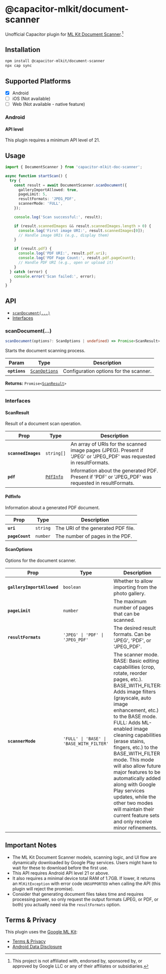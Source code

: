 # @capacitor-mlkit/document-scanner

Unofficial Capacitor plugin for [ML Kit Document Scanner](https://developers.google.com/ml-kit/vision/doc-scanner).[^1]

## Installation

```bash
npm install @capacitor-mlkit/document-scanner
npx cap sync
```

## Supported Platforms

- [x] Android
- [ ] iOS (Not available)
- [ ] Web (Not available - native feature)

### Android

#### API level

This plugin requires a minimum API level of 21.

## Usage

```typescript
import { DocumentScanner } from 'capacitor-mlkit-doc-scanner';

async function startScan() {
  try {
    const result = await DocumentScanner.scanDocument({
      galleryImportAllowed: true,
      pageLimit: 5,
      resultFormats: 'JPEG_PDF',
      scannerMode: 'FULL',
    });

    console.log('Scan successful:', result);

    if (result.scannedImages && result.scannedImages.length > 0) {
      console.log('First image URI:', result.scannedImages[0]);
      // Handle image URIs (e.g., display them)
    }

    if (result.pdf) {
      console.log('PDF URI:', result.pdf.uri);
      console.log('PDF Page Count:', result.pdf.pageCount);
      // Handle PDF URI (e.g., open or upload it)
    }
  } catch (error) {
    console.error('Scan failed:', error);
  }
}
```

## API

<docgen-index>

* [`scanDocument(...)`](#scandocument)
* [Interfaces](#interfaces)

</docgen-index>

<docgen-api>
<!--Update the source file JSDoc comments and rerun docgen to update the docs below-->

### scanDocument(...)

```typescript
scanDocument(options?: ScanOptions | undefined) => Promise<ScanResult>
```

Starts the document scanning process.

| Param         | Type                                                | Description                            |
| ------------- | --------------------------------------------------- | -------------------------------------- |
| **`options`** | <code><a href="#scanoptions">ScanOptions</a></code> | Configuration options for the scanner. |

**Returns:** <code>Promise&lt;<a href="#scanresult">ScanResult</a>&gt;</code>

--------------------


### Interfaces


#### ScanResult

Result of a document scan operation.

| Prop                | Type                                        | Description                                                                                                          |
| ------------------- | ------------------------------------------- | -------------------------------------------------------------------------------------------------------------------- |
| **`scannedImages`** | <code>string[]</code>                       | An array of URIs for the scanned image pages (JPEG). Present if 'JPEG' or 'JPEG_PDF' was requested in resultFormats. |
| **`pdf`**           | <code><a href="#pdfinfo">PdfInfo</a></code> | Information about the generated PDF. Present if 'PDF' or 'JPEG_PDF' was requested in resultFormats.                  |


#### PdfInfo

Information about a generated PDF document.

| Prop            | Type                | Description                        |
| --------------- | ------------------- | ---------------------------------- |
| **`uri`**       | <code>string</code> | The URI of the generated PDF file. |
| **`pageCount`** | <code>number</code> | The number of pages in the PDF.    |


#### ScanOptions

Options for the document scanner.

| Prop                       | Type                                                | Description                                                                                                                                                                                                                                                                                                                                                                                                                                                                                                                      | Default                 |
| -------------------------- | --------------------------------------------------- | -------------------------------------------------------------------------------------------------------------------------------------------------------------------------------------------------------------------------------------------------------------------------------------------------------------------------------------------------------------------------------------------------------------------------------------------------------------------------------------------------------------------------------- | ----------------------- |
| **`galleryImportAllowed`** | <code>boolean</code>                                | Whether to allow importing from the photo gallery.                                                                                                                                                                                                                                                                                                                                                                                                                                                                               | <code>false</code>      |
| **`pageLimit`**            | <code>number</code>                                 | The maximum number of pages that can be scanned.                                                                                                                                                                                                                                                                                                                                                                                                                                                                                 | <code>10</code>         |
| **`resultFormats`**        | <code>'JPEG' \| 'PDF' \| 'JPEG_PDF'</code>          | The desired result formats. Can be 'JPEG', 'PDF', or 'JPEG_PDF'.                                                                                                                                                                                                                                                                                                                                                                                                                                                                 | <code>'JPEG_PDF'</code> |
| **`scannerMode`**          | <code>'FULL' \| 'BASE' \| 'BASE_WITH_FILTER'</code> | The scanner mode. BASE: Basic editing capabilities (crop, rotate, reorder pages, etc.). BASE_WITH_FILTER: Adds image filters (grayscale, auto image enhancement, etc.) to the BASE mode. FULL: Adds ML-enabled image cleaning capabilities (erase stains, fingers, etc.) to the BASE_WITH_FILTER mode. This mode will also allow future major features to be automatically added along with Google Play services updates, while the other two modes will maintain their current feature sets and only receive minor refinements. | <code>"FULL"</code>     |

</docgen-api>

## Important Notes

- The ML Kit Document Scanner models, scanning logic, and UI flow are dynamically downloaded by Google Play services. Users might have to wait for these to download before the first use.
- This API requires Android API level 21 or above.
- It also requires a minimal device total RAM of 1.7GB. If lower, it returns an `MlKitException` with error code `UNSUPPORTED` when calling the API (this plugin will reject the promise).
- Consider that generating document files takes time and requires processing power, so only request the output formats (JPEG, or PDF, or both) you actually need via the `resultFormats` option.

## Terms & Privacy

This plugin uses the [Google ML Kit](https://developers.google.com/ml-kit):

- [Terms & Privacy](https://developers.google.com/ml-kit/terms)
- [Android Data Disclosure](https://developers.google.com/ml-kit/android-data-disclosure)

[^1]: This project is not affiliated with, endorsed by, sponsored by, or approved by Google LLC or any of their affiliates or subsidiaries.
